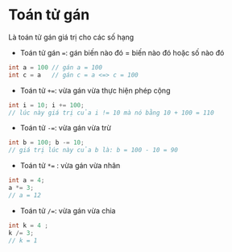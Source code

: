 # Toán tử gán

Là toán tử gán giá trị cho các số hạng

* Toán tử gán `=`: gán biến nào đó = biến nào đó hoặc số nào đó

```cpp
int a = 100 // gán a = 100
int c = a   // gán c = a <=> c = 100
```

* Toán tử `+=`: vừa gán vừa thực hiện phép cộng

```cpp
int i = 10; i += 100;
// lúc này giá trị của i != 10 mà nó bằng 10 + 100 = 110
```

* Toán tử `-=`: vừa gán vừa trừ

```cpp
int b = 100; b -= 10;
// giá trị lúc này của b là: b = 100 - 10 = 90
```

* Toán tử `*=` : vừa gán vừa nhân

```cpp
int a = 4; 
a *= 3;
// a = 12
```

* Toán tử `/=`: vừa gán vừa chia

```cpp
int k = 4 ; 
k /= 3;
// k = 1 
```
